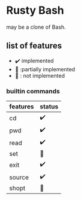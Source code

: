 # Rusty Bash

may be a clone of Bash. 


## list of features

* :heavy_check_mark: implemented
* :construction: :partially implemented
* :no_good: : not implemented


### builtin commands

|features | status |
|-------------------|----|
| cd | :heavy_check_mark: | 
| pwd | :heavy_check_mark: | 
| read | :heavy_check_mark: | 
| set | :construction: | 
| exit | :heavy_check_mark: | 
| source | :heavy_check_mark: |
| shopt | :no_good: |


